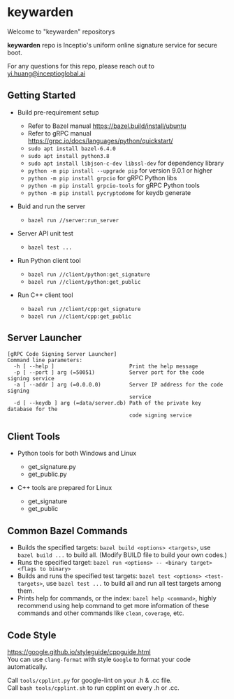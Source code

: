 # keywarden

Welcome to "keywarden" repositorys

**keywarden** repo is Inceptio's uniform online signature service for
secure boot.

For any questions for this repo, please reach out to yi.huang@inceptioglobal.ai


## Getting Started

* Build pre-requirement setup
  * Refer to Bazel manual https://bazel.build/install/ubuntu
  * Refer to gRPC manual https://grpc.io/docs/languages/python/quickstart/
  * `sudo apt install bazel-6.4.0`
  * `sudo apt install python3.8`
  * `sudo apt install libjson-c-dev libssl-dev` for dependency library
  * `python -m pip install --upgrade pip` for version 9.0.1 or higher
  * `python -m pip install grpcio` for gRPC Python libs
  * `python -m pip install grpcio-tools` for gRPC Python tools
  * `python -m pip install pycryptodome` for keydb generate

* Buid and run the server
  * `bazel run //server:run_server`

* Server API unit test
  * `bazel test ...`

* Run Python client tool
  * `bazel run //client/python:get_signature`
  * `bazel run //client/python:get_public`

* Run C++ client tool
  * `bazel run //client/cpp:get_signature`
  * `bazel run //client/cpp:get_public`


## Server Launcher

```
[gRPC Code Signing Server Launcher]
Command line parameters:
  -h [ --help ]                        Print the help message
  -p [ --port ] arg (=50051)           Server port for the code signing service
  -a [ --addr ] arg (=0.0.0.0)         Server IP address for the code signing
                                       service
  -d [ --keydb ] arg (=data/server.db) Path of the private key database for the
                                       code signing service
```


## Client Tools

* Python tools for both Windows and Linux
  * get_signature.py
  * get_public.py

* C++ tools are prepared for Linux
  * get_signature
  * get_public


## Common Bazel Commands

* Builds the specified targets: `bazel build <options> <targets>`, use `bazel build ...` to build all. (Modify BUILD file to build your own codes.)
* Runs the specified target: `bazel run <options> -- <binary target> <flags to binary>`
* Builds and runs the specified test targets: `bazel test <options> <test-targets>`, use `bazel test ...` to build all and run all test targets among them.
* Prints help for commands, or the index: `bazel help <command>`, highly recommend using help command to get more information of these commands and other commands like `clean`, `coverage`, etc.


## Code Style

https://google.github.io/styleguide/cppguide.html<br/>
You can use `clang-format` with style `Google` to format your code automatically.

Call `tools/cpplint.py` for google-lint on your .h & .cc file.<br/>
Call `bash tools/cpplint.sh` to run cpplint on every .h or .cc.<br/>
